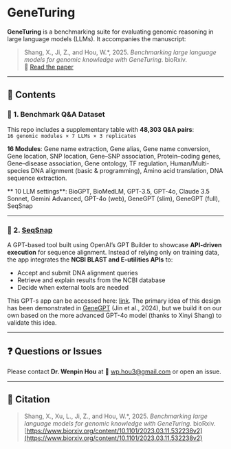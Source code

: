 # GeneTuring

**GeneTuring** is a benchmarking suite for evaluating genomic reasoning in large language models (LLMs). It accompanies the manuscript:

> Shang, X., Ji, Z., and Hou, W.*, 2025. _Benchmarking large language models for genomic knowledge with GeneTuring_. bioRxiv.  
> 📄 [Read the paper](https://www.biorxiv.org/content/10.1101/2023.03.11.532238v2)

---

## 📁 Contents

### 🔹 1. Benchmark Q&A Dataset

This repo includes a supplementary table with **48,303 Q&A pairs**:  
`16 genomic modules × 7 LLMs × 3 replicates`

**16 Modules**: Gene name extraction, Gene alias, Gene name conversion, Gene location, SNP location, Gene–SNP association, Protein–coding genes, Gene–disease association, Gene ontology, TF regulation, Human/Multi-species DNA alignment (basic & programming), Amino acid translation, DNA sequence extraction.

** 10 LLM settings**: BioGPT, BioMedLM, GPT-3.5, GPT-4o, Claude 3.5 Sonnet, Gemini Advanced, GPT-4o (web), GeneGPT (slim), GeneGPT (full), SeqSnap

---

### 🌟 2. [SeqSnap](https://chatgpt.com/g/g-67c52efdc210819190a9532f264ec9c0-seqsnap)

A GPT-based tool built using OpenAI’s GPT Builder to showcase **API-driven execution** for sequence alignment. Instead of relying only on training data, the app integrates the **NCBI BLAST and E-utilities APIs** to:

- Accept and submit DNA alignment queries  
- Retrieve and explain results from the NCBI database  
- Decide when external tools are needed


This GPT-s app can be accessed here: [link](https://chatgpt.com/g/g-67c52efdc210819190a9532f264ec9c0-seqsnap).
The primary idea of this design has been demonstrated in [GeneGPT](https://doi.org/10.1093/bioinformatics/btae075) (Jin et al., 2024), but we build it on our own based on the more advanced GPT-4o model (thanks to Xinyi Shang) to validate this idea.

---

## ❓ Questions or Issues

Please contact **Dr. Wenpin Hou** at 📧 wp.hou3@gmail.com or open an issue.

---

## 📖 Citation

> Shang, X., Xu, L., Ji, Z., and Hou, W.*, 2025. _Benchmarking large language models for genomic knowledge with GeneTuring_. bioRxiv.  
> [https://www.biorxiv.org/content/10.1101/2023.03.11.532238v2](https://www.biorxiv.org/content/10.1101/2023.03.11.532238v2)
